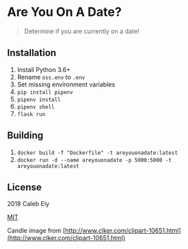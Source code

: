 # Are You On A Date?

> Determine if you are currently on a date!

## Installation

1. Install Python 3.6+
1. Rename `oss.env` to `.env`
1. Set missing environment variables
1. `pip install pipenv`
1. `pipenv install`
1. `pipenv shell`
1. `flask run`

## Building

1. `docker build -f "Dockerfile" -t areyouonadate:latest`
1. `docker run -d --name areyouonadate -p 5000:5000 -t areyouonadate:latest`

## License

2018 Caleb Ely

[MIT](LICENSE)

Candle image from [http://www.clker.com/clipart-10651.html](http://www.clker.com/clipart-10651.html)
